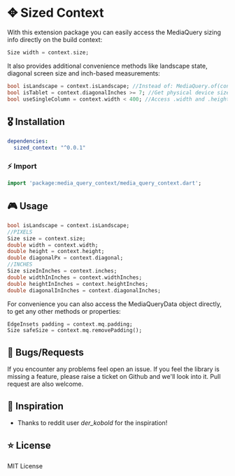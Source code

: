 # ✥ Sized Context

With this extension package you can easily access the MediaQuery sizing info directly on the build context:

```dart
Size width = context.size;
```

It also provides additional convenience methods like landscape state, diagonal screen size and inch-based measurements:

```dart
bool isLandscape = context.isLandscape; //Instead of: MediaQuery.of(context).orientation == Orientation.landscape
bool isTablet = context.diagonalInches >= 7; //Get physical device size in inches 
bool useSingleColumn = context.width < 400; //Access .width and .height directly, no need to go throug .size
```

## 🎖 Installation
```yaml
dependencies:
  sized_context: "^0.0.1"
```

### ⚡ Import

```dart
import 'package:media_query_context/media_query_context.dart';
```

## 🎮 Usage

```dart
bool isLandscape = context.isLandscape;
//PIXELS
Size size = context.size;
double width = context.width;
double height = context.height;
double diagonalPx = context.diagonal;
//INCHES
Size sizeInInches = context.inches;
double widthInInches = context.widthInches;
double heightInInches = context.heightInches;
double diagonalInInches = context.diagonalInches;
```

For convenience you can also access the MediaQueryData object directly, to get any other methods or properties:

```dart
EdgeInsets padding = context.mq.padding;
Size safeSize = context.mq.removePadding();
```

## 🐛 Bugs/Requests

If you encounter any problems feel open an issue. If you feel the library is missing a feature, please raise a ticket on Github and we'll look into it. Pull request are also welcome.

## 👏 Inspiration

- Thanks to reddit user *der_kobold* for the inspiration!

## ⭐ License

MIT License

